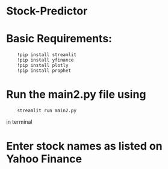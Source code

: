 # Stock-Predictor
# Basic Requirements:
        !pip install streamlit
        !pip install yfinance 
        !pip install plotly
        !pip install prophet
# Run the main2.py file using
        streamlit run main2.py 
in terminal
# Enter stock names as listed on Yahoo Finance
